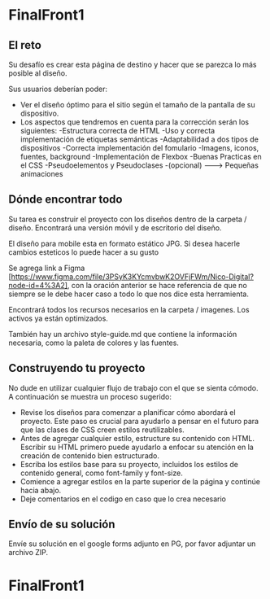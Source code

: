# FinalFront1

## El reto

Su desafío es crear esta página de destino y hacer que se parezca lo más posible al diseño.

Sus usuarios deberían poder:

- Ver el diseño óptimo para el sitio según el tamaño de la pantalla de su dispositivo.
- Los aspectos que tendremos en cuenta para la corrección serán los siguientes: -Estructura correcta de HTML -Uso y correcta implementación de etiquetas semánticas -Adaptabilidad a dos tipos de dispositivos -Correcta implementación del fomulario -Imagens, iconos, fuentes, background -Implementación de Flexbox -Buenas Practicas en el CSS -Pseudoelementos y Pseudoclases -(opcional) ---> Pequeñas animaciones

## Dónde encontrar todo
Su tarea es construir el proyecto con los diseños dentro de la carpeta / diseño. Encontrará una versión móvil y de escritorio del diseño.

El diseño para mobile esta en formato estático JPG. Si desea hacerle cambios esteticos lo puede hacer a su gusto

Se agrega link a Figma [https://www.figma.com/file/3PSyK3KYcmvbwK2OVFjFWm/Nico-Digital?node-id=4%3A2], con la oración anterior se hace referencia de que no siempre se le debe hacer caso a todo lo que nos dice esta herramienta.

Encontrará todos los recursos necesarios en la carpeta / imagenes. Los activos ya están optimizados.

También hay un archivo style-guide.md que contiene la información necesaria, como la paleta de colores y las fuentes.

## Construyendo tu proyecto
No dude en utilizar cualquier flujo de trabajo con el que se sienta cómodo. A continuación se muestra un proceso sugerido:

- Revise los diseños para comenzar a planificar cómo abordará el proyecto. Este paso es crucial para ayudarlo a pensar en el futuro para que las clases de CSS creen estilos reutilizables.
- Antes de agregar cualquier estilo, estructure su contenido con HTML. Escribir su HTML primero puede ayudarlo a enfocar su atención en la creación de contenido bien estructurado.
- Escriba los estilos base para su proyecto, incluidos los estilos de contenido general, como font-family y font-size.
- Comience a agregar estilos en la parte superior de la página y continúe hacia abajo.
- Deje comentarios en el codigo en caso que lo crea necesario
## Envío de su solución
Envíe su solución en el google forms adjunto en PG, por favor adjuntar un archivo ZIP.
# FinalFront1
